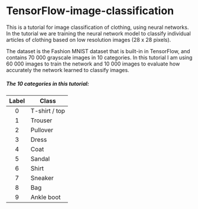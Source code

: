 # TensorFlow-image-classification

This is a tutorial for image classification of clothing, using neural networks.
In the tutorial we are training the neural network model to classify individual articles
of clothing based on low resolution images (28 x 28 pixels).

The dataset is the Fashion MNIST dataset that is built-in in TensorFlow, and contains 70 000 grayscale
images in 10 categories. In this tutorial I am using 60 000 images to train the network and 10 000 images
to evaluate how accurately the network learned to classify images. 

##### The 10 categories in this tutorial:

| Label | Class         |
| :---: |    ------     |
| 0     | T-shirt / top |
| 1     | Trouser       |
| 2     | Pullover      |
| 3     | Dress         |
| 4     | Coat          |
| 5     | Sandal        |
| 6     | Shirt         |
| 7     | Sneaker      |
| 8     | Bag           |
| 9     | Ankle boot    |
